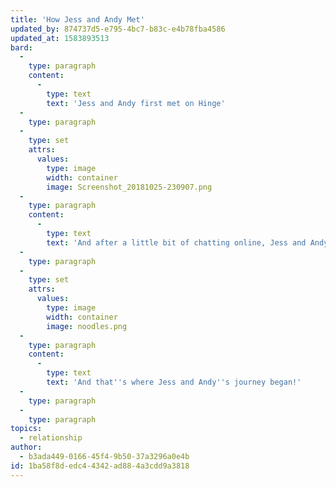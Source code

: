 ```yaml
---
title: 'How Jess and Andy Met'
updated_by: 874737d5-e795-4bc7-b83c-e4b78fba4586
updated_at: 1583893513
bard:
  -
    type: paragraph
    content:
      -
        type: text
        text: 'Jess and Andy first met on Hinge'
  -
    type: paragraph
  -
    type: set
    attrs:
      values:
        type: image
        width: container
        image: Screenshot_20181025-230907.png
  -
    type: paragraph
    content:
      -
        type: text
        text: 'And after a little bit of chatting online, Jess and Andy met at Noodles and Company in Naperville'
  -
    type: paragraph
  -
    type: set
    attrs:
      values:
        type: image
        width: container
        image: noodles.png
  -
    type: paragraph
    content:
      -
        type: text
        text: 'And that''s where Jess and Andy''s journey began!'
  -
    type: paragraph
  -
    type: paragraph
topics:
  - relationship
author:
  - b3ada449-0166-45f4-9b50-37a3296a0e4b
id: 1ba58f8d-edc4-4342-ad88-4a3cdd9a3818
---
```

